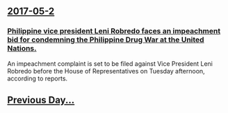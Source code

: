 ## [2017-05-2](/news/2017/05/2/index.md)

### [Philippine vice president Leni Robredo faces an impeachment bid for condemning the Philippine Drug War at the United Nations. ](/news/2017/05/2/philippine-vice-president-leni-robredo-faces-an-impeachment-bid-for-condemning-the-philippine-drug-war-at-the-united-nations.md)
An impeachment complaint is set to be filed against Vice President Leni Robredo before the House of Representatives on Tuesday afternoon, according to reports. 

## [Previous Day...](/news/2017/05/1/index.md)

